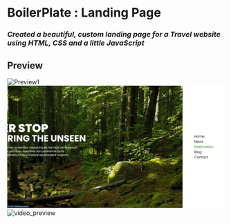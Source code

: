 # BoilerPlate : Landing Page
### _Created a beautiful, custom landing page for a Travel website using HTML, CSS and a little JavaScript_


## **Preview**
![Preview1](./preview(1).png)
![Preview2](./preview(2).png)
![video_preview](./Video_preview.mp4/GIF)
